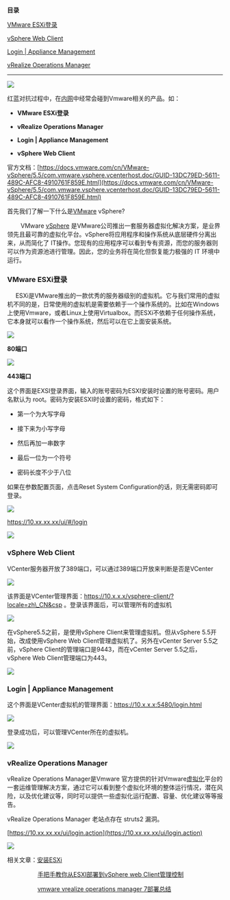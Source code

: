 **目录**

[VMware ESXi登录](#t0)

[vSphere Web Client](#t1)

[Login | Appliance Management](#t2)

[vRealize Operations Manager](#t3)

* * *

![](https://img-blog.csdnimg.cn/20201026171728884.png?x-oss-process=image/watermark,type_ZmFuZ3poZW5naGVpdGk,shadow_10,text_aHR0cHM6Ly9ibG9nLmNzZG4ubmV0L3FxXzM2MTE5MTky,size_16,color_FFFFFF,t_70)

红蓝对抗过程中，在[内网](https://so.csdn.net/so/search?q=%E5%86%85%E7%BD%91&spm=1001.2101.3001.7020)中经常会碰到Vmware相关的产品。如：

*   ******VMware ESXi登录******
*   ******vRealize Operations Manager******
*   ******Login | Appliance Management******
*   ******vSphere Web Client******

官方文档：[https://docs.vmware.com/cn/VMware-vSphere/5.5/com.vmware.vsphere.vcenterhost.doc/GUID-13DC79ED-5611-489C-AFC8-4910761F859E.html](https://docs.vmware.com/cn/VMware-vSphere/5.5/com.vmware.vsphere.vcenterhost.doc/GUID-13DC79ED-5611-489C-AFC8-4910761F859E.html)

首先我们了解一下什么是[VMware](https://so.csdn.net/so/search?q=VMware&spm=1001.2101.3001.7020) vSphere?

        VMware [vSphere](https://so.csdn.net/so/search?q=vSphere&spm=1001.2101.3001.7020) 是VMware公司推出一套服务器虚拟化解决方案，是业界领先且最可靠的虚拟化平台。vSphere将应用程序和操作系统从底层硬件分离出来，从而简化了 IT操作。您现有的应用程序可以看到专有资源，而您的服务器则可以作为资源池进行管理。因此，您的业务将在简化但恢复能力极强的 IT 环境中运行。

### ******VMware ESXi登录******

     ESXi是VMware推出的一款优秀的服务器级别的虚拟机。它与我们常用的虚拟机不同的是，日常使用的虚拟机是需要依赖于一个操作系统的。比如在Windows上使用Vmware，或者Linux上使用Virtualbox。而ESXi不依赖于任何操作系统，它本身就可以看作一个操作系统，然后可以在它上面安装系统。

![](https://img-blog.csdnimg.cn/20201026152036512.png)

**80端口**

![](https://img-blog.csdnimg.cn/20201026152107222.png?x-oss-process=image/watermark,type_ZmFuZ3poZW5naGVpdGk,shadow_10,text_aHR0cHM6Ly9ibG9nLmNzZG4ubmV0L3FxXzM2MTE5MTky,size_16,color_FFFFFF,t_70)

**443端口**

这个界面是EXSI登录界面，输入的账号密码为ESXI安装时设置的账号密码。用户名默认为 root。密码为安装ESXI时设置的密码，格式如下：

*   第一个为大写字母
*   接下来为小写字母
*   然后再加一串数字
*   最后一位为一个符号
*   密码长度不少于八位

如果在参数配置页面，点击Reset System Configuration的话，则无需密码即可登录。

![](https://img-blog.csdnimg.cn/20201026160625426.png?x-oss-process=image/watermark,type_ZmFuZ3poZW5naGVpdGk,shadow_10,text_aHR0cHM6Ly9ibG9nLmNzZG4ubmV0L3FxXzM2MTE5MTky,size_16,color_FFFFFF,t_70)

https://10.xx.xx.xx/ui/#/login

![](https://img-blog.csdnimg.cn/20201026152140968.png?x-oss-process=image/watermark,type_ZmFuZ3poZW5naGVpdGk,shadow_10,text_aHR0cHM6Ly9ibG9nLmNzZG4ubmV0L3FxXzM2MTE5MTky,size_16,color_FFFFFF,t_70)

### ******vSphere Web Client******

VCenter服务器开放了389端口，可以通过389端口开放来判断是否是VCenter

![](https://img-blog.csdnimg.cn/20201026152343276.png?x-oss-process=image/watermark,type_ZmFuZ3poZW5naGVpdGk,shadow_10,text_aHR0cHM6Ly9ibG9nLmNzZG4ubmV0L3FxXzM2MTE5MTky,size_16,color_FFFFFF,t_70)

该界面是VCenter管理界面：https://10.x.x.x/vsphere-client/?locale=zh\_CN&csp 。登录该界面后，可以管理所有的虚拟机

![](https://img-blog.csdnimg.cn/20201026154515477.png?x-oss-process=image/watermark,type_ZmFuZ3poZW5naGVpdGk,shadow_10,text_aHR0cHM6Ly9ibG9nLmNzZG4ubmV0L3FxXzM2MTE5MTky,size_16,color_FFFFFF,t_70)

在vSphere5.5之前，是使用vSphere Client来管理虚拟机。但从vSphere 5.5开始，改成使用vSphere Web Client管理虚拟机了。另外在vCenter Server 5.5之前，vSphere Client的管理端口是9443，而在vCenter Server 5.5之后，vSphere Web Client管理端口为443。

![](https://img-blog.csdnimg.cn/20201026170119357.png?x-oss-process=image/watermark,type_ZmFuZ3poZW5naGVpdGk,shadow_10,text_aHR0cHM6Ly9ibG9nLmNzZG4ubmV0L3FxXzM2MTE5MTky,size_16,color_FFFFFF,t_70)

### ******Login | Appliance Management******

这个界面是VCenter虚拟机的管理界面：https://10.x.x.x:5480/login.html

![](https://img-blog.csdnimg.cn/20201026154624740.png?x-oss-process=image/watermark,type_ZmFuZ3poZW5naGVpdGk,shadow_10,text_aHR0cHM6Ly9ibG9nLmNzZG4ubmV0L3FxXzM2MTE5MTky,size_16,color_FFFFFF,t_70)

登录成功后，可以管理VCenter所在的虚拟机。

![](https://img-blog.csdnimg.cn/20201026170731914.png?x-oss-process=image/watermark,type_ZmFuZ3poZW5naGVpdGk,shadow_10,text_aHR0cHM6Ly9ibG9nLmNzZG4ubmV0L3FxXzM2MTE5MTky,size_16,color_FFFFFF,t_70)

### ******vRealize Operations Manager******

vRealize Operations Manager是Vmware 官方提供的针对Vmware[虚拟化](https://so.csdn.net/so/search?q=%E8%99%9A%E6%8B%9F%E5%8C%96&spm=1001.2101.3001.7020)平台的一套运维管理解决方案，通过它可以看到整个虚拟化环境的整体运行情况，潜在风险，以及优化建议等，同时可以提供一些虚拟化运行配置、容量、优化建议等等报告。

vRealize Operations Manager 老站点存在 struts2 漏洞。

[https://10.xx.xx.xx/ui/login.action](https://10.xx.xx.xx/ui/login.action)

![](https://img-blog.csdnimg.cn/20201026154731397.png?x-oss-process=image/watermark,type_ZmFuZ3poZW5naGVpdGk,shadow_10,text_aHR0cHM6Ly9ibG9nLmNzZG4ubmV0L3FxXzM2MTE5MTky,size_16,color_FFFFFF,t_70)

相关文章：[安装ESXi](https://blog.csdn.net/huaidan1469/article/details/100032963)

                  [手把手教你从ESXI部署到vSphere web Client管理控制](https://www.cnblogs.com/bixiaoyu/p/10716921.html)

                  [vmware vrealize operations manager 7部署总结](https://blog.csdn.net/zuimeng520/article/details/97929916)